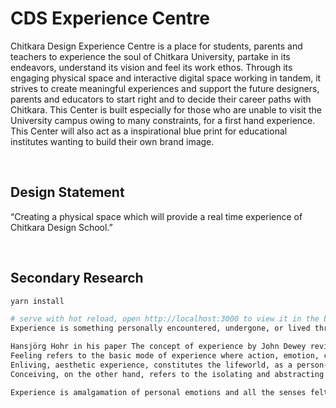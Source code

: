 # CDS Experience Centre

Chitkara Design Experience Centre is a place for students, parents and teachers to experience the soul of Chitkara University, partake in its endeavors, understand its vision and feel its work ethos. Through its engaging physical space and interactive digital space working in tandem, it strives to create meaningful experiences and support the future designers, parents and educators to start right and to decide their career paths with Chitkara. This Center is built especially for those who are unable to visit the University campus owing to many constraints, for a first hand experience. This Center will also act as a inspirational blue print for educational institutes wanting to build their own brand image.

&nbsp;

## Design Statement

“Creating a physical space which will provide a real time experience of Chitkara Design School.”

&nbsp;

## Secondary Research

```bash
yarn install

# serve with hot reload, open http://localhost:3000 to view it in the browser
Experience is something personally encountered, undergone, or lived through and the conscious events that make up an individual life.

Hansjörg Hohr in his paper The concept of experience by John Dewey revisited: conceiving, feeling and “enliving”, explains that Dewey’s concept of experience is proposed in terms of feeling, “enliving” and conceiving.
Feeling refers to the basic mode of experience where action, emotion, cognition and communication constitute an original unity.
Enliving, aesthetic experience, constitutes the lifeworld, as a person-in-world experience. Even though enliving is holistic and relational, a certain distance emerges between action, emotion and cognition which allows contemplation and choice.
Conceiving, on the other hand, refers to the isolating and abstracting understanding of the world with even greater distance between action, emotion and cognition.

Experience is amalgamation of personal emotions and all the senses felt in harmony with one's own personal sense of existence. It encompasses our past and future both tied to our unique encounters.
```
